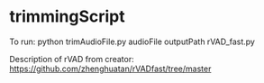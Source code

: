 # trimmingScript

To run: python trimAudioFile.py audioFile outputPath rVAD_fast.py

Description of rVAD from creator: https://github.com/zhenghuatan/rVADfast/tree/master
